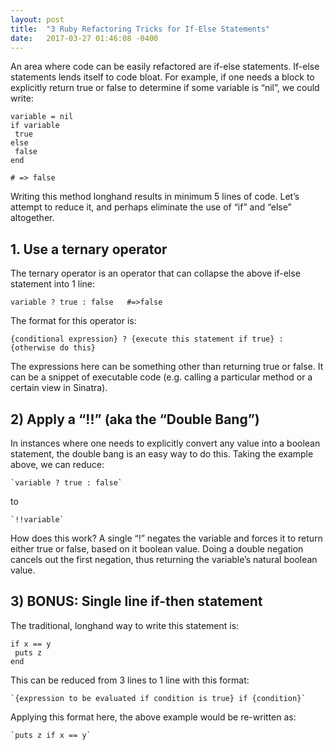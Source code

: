 ```yaml
---
layout: post
title:  "3 Ruby Refactoring Tricks for If-Else Statements"
date:   2017-03-27 01:46:08 -0400
---
```



An area where code can be easily refactored are if-else statements.  If-else statements lends itself to code bloat.  For example, if one needs a block to explicitly return true or false to determine if some variable is “nil”, we could write:


	variable = nil
	if variable
	 true
	else
	 false
	end

	# => false

Writing this method longhand results in minimum 5 lines of code. Let’s attempt to reduce it, and perhaps eliminate the use of “if” and “else” altogether.
	
## 1. Use a ternary operator

The ternary operator is an operator that can collapse the above if-else statement into 1 line:

 `variable ? true : false	#=>false`

The format for this operator is: 

 `{conditional expression} ? {execute this statement if true} : {otherwise do this}`

The expressions here can be something other than returning true or false.  It can be a snippet of executable code (e.g. calling a particular method or a certain view in Sinatra). 

## 2) Apply a “!!” (aka the “Double Bang”)

In instances where one needs to explicitly convert any value into a boolean statement, the double bang is an easy way to do this.  Taking the example above, we can reduce:

 	`variable ? true : false`

to

	`!!variable`

How does this work? A single “!” negates the variable and forces it to return either true or false, based on it boolean value.  Doing a double negation cancels out the first negation, thus returning the variable’s natural boolean value.

## 3) BONUS: Single line if-then statement

The traditional, longhand way to write this statement is:

	if x == y
	 puts z
	end

This can be reduced from 3 lines to 1 line with this format:

	`{expression to be evaluated if condition is true} if {condition}`

Applying this format here, the above example would be re-written as:

	`puts z if x == y`

